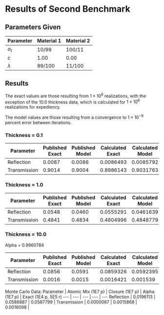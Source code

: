 # Results of Second Benchmark

## Parameters Given

Parameter | Material 1 | Material 2
--- | --- | ---
$\sigma_t$ | 10/99 | 100/11
$c$ | 1.00 | 0.00
$\lambda$ | 99/100 | 11/100

## Results

The exact values are those resulting from $1 \times 10^8$ realizations, with the exception of the 10.0 thickness data, which is calculated for $1 \times 10^6$ realizations for expediency.

The model values are those resulting from a convergence to $1 \times 10^{-9}$ percent error between iterations.

### Thickness = 0.1

Parameter | Published Exact | Published Model | Calculated Exact | Calculated Model
--- | --- | --- | --- | ---
Reflection | 0.0087 | 0.0086 | 0.0086493 | 0.0085792
Transmission | 0.9014 | 0.9004 | 0.8986143 | 0.9031763

### Thickness = 1.0

Parameter | Published Exact | Published Model | Calculated Exact | Calculated Model
--- | --- | --- | --- | ---
Reflection | 0.0548 | 0.0460 | 0.0555291 | 0.0461639
Transmission | 0.4841 | 0.4834 | 0.4804996 | 0.4848779

### Thickness = 10.0

Alpha = 0.9960784

Parameter | Published Exact | Published Model | Calculated Exact | Calculated Model | Alpha Closure | Atomic Mix
--- | --- | --- | --- | --- | --- | ---
Reflection | 0.0856 | 0.0591 | 0.0859326 | 0.0592395 | 0.0593678 | 0.0198688
Transmission | 0.0016 | 0.0015 | 0.0016421 | 0.001539 | 0.0015566 | 0.0000086

Monte Carlo Data:
Parameter | Atomic Mix (1E7 p) | Closure (1E7 p) | Alpha (1E7 p) | Exact (1E4 p, 5E5 r)
--- | --- | --- | --- | ---
Reflection | 0.0196113 | 0.0586887 | 0.0587799 | 
Transmission | 0.0000087 | 0.0015868 | 0.0016098 | 
